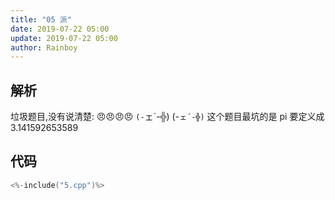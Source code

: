 ```yaml
---
title: "05 派"
date: 2019-07-22 05:00
update: 2019-07-22 05:00
author: Rainboy
---
```


## 解析

垃圾题目,没有说清楚: 😠😠😠😠 `(-`ェ´-╬) (-`ェ´-╬)`
这个题目最坑的是 pi 要定义成 $3.141592653589$

## 代码

```c
<%-include("5.cpp")%>
```

